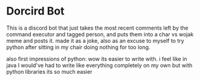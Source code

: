 # Dorcird Bot

This is a discord bot that just takes the most recent comments left by the command executor and tagged person, and puts them into a char vs wojak meme and posts it. 
made it as a joke, also as an excuse to myself to try python after sitting in my chair doing nothing for too long. 

also first impressions of python: wow its easier to write with. i feel like in java I would've had to write like everything completely on my own but with python libraries
its so much easier
